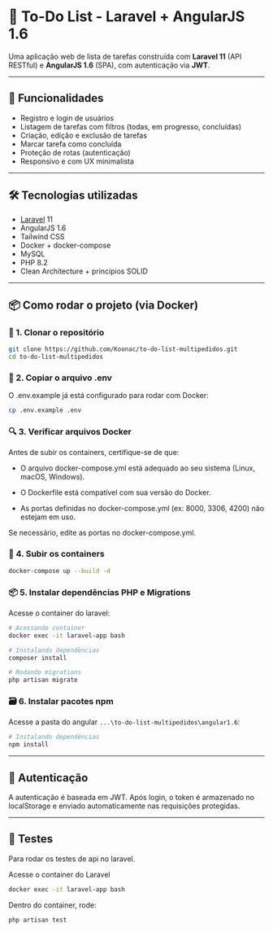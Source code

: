 # 📝 To-Do List - Laravel + AngularJS 1.6
Uma aplicação web de lista de tarefas construída com **Laravel 11** (API RESTful) e **AngularJS 1.6** (SPA), com autenticação via **JWT**.

---

## 🚀 Funcionalidades

- Registro e login de usuários
- Listagem de tarefas com filtros (todas, em progresso, concluídas)
- Criação, edição e exclusão de tarefas
- Marcar tarefa como concluída
- Proteção de rotas (autenticação)
- Responsivo e com UX minimalista

---

## 🛠️ Tecnologias utilizadas

- [Laravel](https://laravel.com/) 11
- AngularJS 1.6
- Tailwind CSS
- Docker + docker-compose
- MySQL
- PHP 8.2
- Clean Architecture + princípios SOLID

---

## 📦 Como rodar o projeto (via Docker)

### 🔧 1. Clonar o repositório
```bash
git clone https://github.com/Koonac/to-do-list-multipedidos.git
cd to-do-list-multipedidos
```

### 📄 2. Copiar o arquivo .env
O .env.example já está configurado para rodar com Docker:

```bash
cp .env.example .env
```

### 🔍 3. Verificar arquivos Docker
Antes de subir os containers, certifique-se de que:

- O arquivo docker-compose.yml está adequado ao seu sistema (Linux, macOS, Windows).

- O Dockerfile está compatível com sua versão do Docker.

- As portas definidas no docker-compose.yml (ex: 8000, 3306, 4200) não estejam em uso.

Se necessário, edite as portas no docker-compose.yml.

### 🚀 4. Subir os containers
```bash
docker-compose up --build -d
```

### 📦 5. Instalar dependências PHP e Migrations
Acesse o container do laravel:
```bash
# Acessando container
docker exec -it laravel-app bash

# Instalando dependências
composer install

# Rodando migrations
php artisan migrate
```

### 🗃️ 6. Instalar pacotes npm
Acesse a pasta do angular `...\to-do-list-multipedidos\angular1.6`:
```bash
# Instalando dependências
npm install
```

---

## 🔐 Autenticação
A autenticação é baseada em JWT. Após login, o token é armazenado no localStorage e enviado automaticamente nas requisições protegidas.

---

## 🧪 Testes
Para rodar os testes de api no laravel.

Acesse o container do Laravel
```bash
docker exec -it laravel-app bash
```

Dentro do container, rode:
```bash
php artisan test
```

